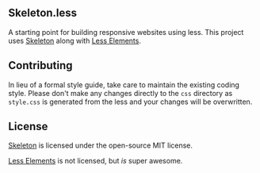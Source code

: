 ## Skeleton.less
A starting point for building responsive websites using less. This project uses
[Skeleton](http://www.getskeleton.com) along with [Less Elements](http://lesselements.com).

## Contributing
In lieu of a formal style guide, take care to maintain the existing coding style. Please don't
make any changes directly to the `css` directory as `style.css` is generated from the less and
your changes will be overwritten.

## License
[Skeleton](http://www.getskeleton.com/#licenseandlog) is licensed under the open-source MIT license.

[Less Elements](http://lesselements.com) is not licensed, but _is_ super awesome.
